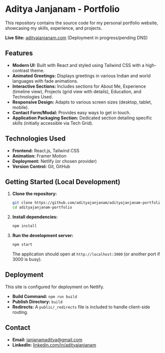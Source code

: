 # Aditya Janjanam - Portfolio

This repository contains the source code for my personal portfolio website, showcasing my skills, experience, and projects.

**Live Site:** [adityajanjanam.com](https://adityajanjanam.com) (Deployment in progress/pending DNS)

## Features

*   **Modern UI:** Built with React and styled using Tailwind CSS with a high-contrast theme.
*   **Animated Greetings:** Displays greetings in various Indian and world languages with fade animations.
*   **Interactive Sections:** Includes sections for About Me, Experience (timeline view), Projects (grid view with details), Education, and Technologies Used.
*   **Responsive Design:** Adapts to various screen sizes (desktop, tablet, mobile).
*   **Contact Form/Modal:** Provides easy ways to get in touch.
*   **Application Packaging Section:** Dedicated section detailing specific skills (initially accessible via Tech Grid).

## Technologies Used

*   **Frontend:** React.js, Tailwind CSS
*   **Animation:** Framer Motion
*   **Deployment:** Netlify (or chosen provider)
*   **Version Control:** Git, GitHub

## Getting Started (Local Development)

1.  **Clone the repository:**
    ```bash
    git clone https://github.com/adityajanjanam/adityajanjanam-portfolio.git
    cd adityajanjanam-portfolio
    ```
2.  **Install dependencies:**
    ```bash
    npm install
    ```
3.  **Run the development server:**
    ```bash
    npm start
    ```
    The application should open at `http://localhost:3000` (or another port if 3000 is busy).

## Deployment

This site is configured for deployment on Netlify.

*   **Build Command:** `npm run build`
*   **Publish Directory:** `build`
*   **Redirects:** A `public/_redirects` file is included to handle client-side routing.

## Contact

*   **Email:** janjanamaditya@gmail.com
*   **LinkedIn:** [linkedin.com/in/adityajanjanam](https://www.linkedin.com/in/adityajanjanam)
